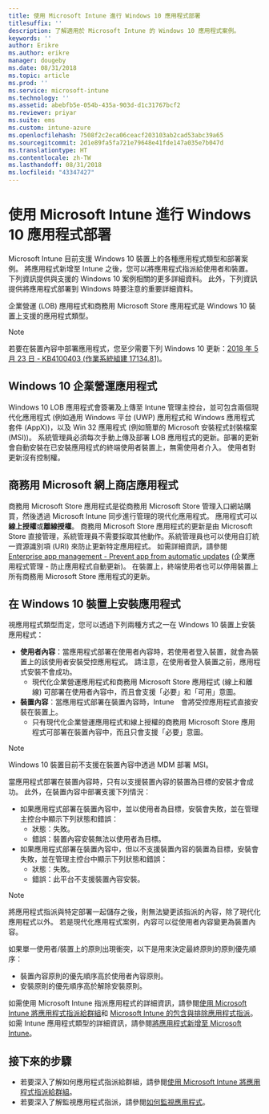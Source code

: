 ```yaml
---
title: 使用 Microsoft Intune 進行 Windows 10 應用程式部署
titlesuffix: ''
description: 了解適用於 Microsoft Intune 的 Windows 10 應用程式案例。
keywords: ''
author: Erikre
ms.author: erikre
manager: dougeby
ms.date: 08/31/2018
ms.topic: article
ms.prod: ''
ms.service: microsoft-intune
ms.technology: ''
ms.assetid: abebfb5e-054b-435a-903d-d1c31767bcf2
ms.reviewer: priyar
ms.suite: ems
ms.custom: intune-azure
ms.openlocfilehash: 7508f2c2eca06ceacf203103ab2cad53abc39a65
ms.sourcegitcommit: 2d1e89fa5fa721e79648e41fde147a035e7b047d
ms.translationtype: HT
ms.contentlocale: zh-TW
ms.lasthandoff: 08/31/2018
ms.locfileid: "43347427"
---
```

# <a name="windows-10-app-deployment-using-microsoft-intune"></a>使用 Microsoft Intune 進行 Windows 10 應用程式部署 

Microsoft Intune 目前支援 Windows 10 裝置上的各種應用程式類型和部署案例。 將應用程式新增至 Intune 之後，您可以將應用程式指派給使用者和裝置。 下列資訊提供與支援的 Windows 10 案例相關的更多詳細資料。 此外，下列資訊提供將應用程式部署到 Windows 時要注意的重要詳細資料。 

企業營運 (LOB) 應用程式和商務用 Microsoft Store 應用程式是 Windows 10 裝置上支援的應用程式類型。

> [!Note]
> 若要在裝置內容中部署應用程式，您至少需要下列 Windows 10 更新：[2018 年 5 月 23 日 - KB4100403 (作業系統組建 17134.81)](https://support.microsoft.com/en-us/help/4100403/windows-10-update-kb4100403)。

## <a name="windows-10-line-of-business-apps"></a>Windows 10 企業營運應用程式

Windows 10 LOB 應用程式會簽署及上傳至 Intune 管理主控台，並可包含兩個現代化應用程式 (例如通用 Windows 平台 (UWP) 應用程式和 Windows 應用程式套件 (AppX))，以及 Win 32 應用程式 (例如簡單的 Microsoft 安裝程式封裝檔案 (MSI))。 系統管理員必須每次手動上傳及部署 LOB 應用程式的更新。部署的更新會自動安裝在已安裝應用程式的終端使用者裝置上，無需使用者介入。 使用者對更新沒有控制權。 

## <a name="microsoft-store-for-business-apps"></a>商務用 Microsoft 網上商店應用程式

商務用 Microsoft Store 應用程式是從商務用 Microsoft Store 管理入口網站購買，然後透過 Microsoft Intune 同步進行管理的現代化應用程式。 應用程式可以**線上授權**或**離線授權**。 商務用 Microsoft Store 應用程式的更新是由 Microsoft Store 直接管理，系統管理員不需要採取其他動作。系統管理員也可以使用自訂統一資源識別項 (URI) 來防止更新特定應用程式。 如需詳細資訊，請參閱 [Enterprise app management - Prevent app from automatic updates](https://docs.microsoft.com/windows/client-management/mdm/enterprise-app-management#prevent-app-from-automatic-updates) (企業應用程式管理 - 防止應用程式自動更新)。 在裝置上，終端使用者也可以停用裝置上所有商務用 Microsoft Store 應用程式的更新。 

## <a name="installing-apps-on-windows-10-devices"></a>在 Windows 10 裝置上安裝應用程式
視應用程式類型而定，您可以透過下列兩種方式之一在 Windows 10 裝置上安裝應用程式：

- **使用者內容**：當應用程式部署在使用者內容時，若使用者登入裝置，就會為裝置上的該使用者安裝受控應用程式。 請注意，在使用者登入裝置之前，應用程式安裝不會成功。 
    - 現代化企業營運應用程式和商務用 Microsoft Store 應用程式 (線上和離線) 可部署在使用者內容中，而且會支援「必要」和「可用」意圖。
- **裝置內容**：當應用程式部署在裝置內容時，Intune　會將受控應用程式直接安裝在裝置上。
    - 只有現代化企業營運應用程式和線上授權的商務用 Microsoft Store 應用程式可部署在裝置內容中，而且只會支援「必要」意圖。

> [!Note]
> Windows 10 裝置目前不支援在裝置內容中透過 MDM 部署 MSI。

當應用程式部署在裝置內容時，只有以支援裝置內容的裝置為目標的安裝才會成功。 此外，在裝置內容中部署支援下列情況：
- 如果應用程式部署在裝置內容中，並以使用者為目標，安裝會失敗，並在管理主控台中顯示下列狀態和錯誤：
    - 狀態：失敗。
    - 錯誤：裝置內容安裝無法以使用者為目標。
- 如果應用程式部署在裝置內容中，但以不支援裝置內容的裝置為目標，安裝會失敗，並在管理主控台中顯示下列狀態和錯誤：
    - 狀態：失敗。
    - 錯誤：此平台不支援裝置內容安裝。 

> [!Note]
> 將應用程式指派與特定部署一起儲存之後，則無法變更該指派的內容，除了現代化應用程式以外。 若是現代化應用程式案例，內容可以從使用者內容變更為裝置內容。 

如果單一使用者/裝置上的原則出現衝突，以下是用來決定最終原則的原則優先順序：
- 裝置內容原則的優先順序高於使用者內容原則。 
- 安裝原則的優先順序高於解除安裝原則。

如需使用 Microsoft Intune 指派應用程式的詳細資訊，請參閱[使用 Microsoft Intune 將應用程式指派給群組](apps-deploy.md)和 [Microsoft Intune 的包含與排除應用程式指派](apps-inc-exl-assignments.md)。 如需 Intune 應用程式類型的詳細資訊，請參閱[將應用程式新增至 Microsoft Intune](apps-add.md)。

## <a name="next-steps"></a>接下來的步驟

- 若要深入了解如何應用程式指派給群組，請參閱[使用 Microsoft Intune 將應用程式指派給群組](apps-deploy.md)。
- 若要深入了解監視應用程式指派，請參閱[如何監視應用程式](apps-monitor.md)。
